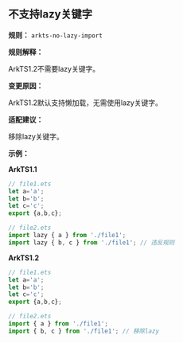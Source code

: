 ## 不支持lazy关键字

**规则：** `arkts-no-lazy-import`

**规则解释：**

ArkTS1.2不需要lazy关键字。

**变更原因：**
 
ArkTS1.2默认支持懒加载，无需使用lazy关键字。

**适配建议：**

移除lazy关键字。

**示例：**

**ArkTS1.1**

```typescript
// file1.ets
let a='a';
let b='b';
let c='c';
export {a,b,c};

// file2.ets
import lazy { a } from './file1';
import lazy { b, c } from './file1'; // 违反规则
```

**ArkTS1.2**

```typescript
// file1.ets
let a='a';
let b='b';
let c='c';
export {a,b,c};

// file2.ets
import { a } from './file1';
import { b, c } from './file1'; // 移除lazy
```
